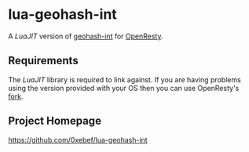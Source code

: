 # lua-geohash-int

A *LuaJIT* version of [geohash-int](https://github.com/yinqiwen/geohash-int) for [OpenResty](https://openresty.org).

## Requirements

The *LuaJIT* library is required to link against. If you are having problems using the version provided with your OS then you can use OpenResty's [fork](https://github.com/openresty/luajit2).

## Project Homepage

https://github.com/0xebef/lua-geohash-int
